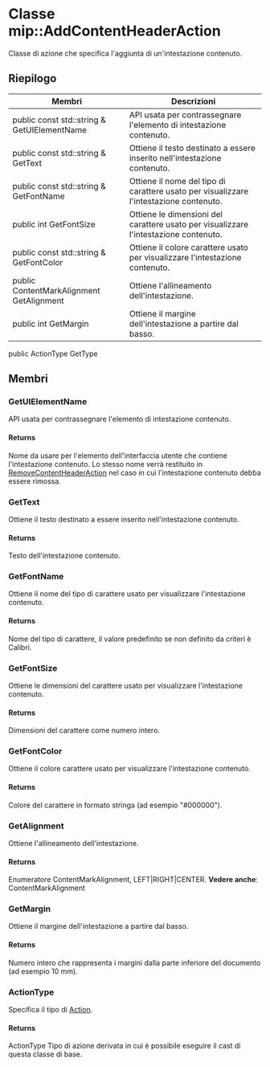# <a name="class-mipaddcontentheaderaction"></a>Classe mip::AddContentHeaderAction 
Classe di azione che specifica l'aggiunta di un'intestazione contenuto.
## <a name="summary"></a>Riepilogo
 Membri                        | Descrizioni                                
--------------------------------|---------------------------------------------
public const std::string & GetUIElementName | API usata per contrassegnare l'elemento di intestazione contenuto.
public const std::string & GetText | Ottiene il testo destinato a essere inserito nell'intestazione contenuto.
public const std::string & GetFontName | Ottiene il nome del tipo di carattere usato per visualizzare l'intestazione contenuto.
public int GetFontSize | Ottiene le dimensioni del carattere usato per visualizzare l'intestazione contenuto.
public const std::string & GetFontColor | Ottiene il colore carattere usato per visualizzare l'intestazione contenuto.
public ContentMarkAlignment GetAlignment | Ottiene l'allineamento dell'intestazione.
public int GetMargin | Ottiene il margine dell'intestazione a partire dal basso.
public ActionType GetType
## <a name="members"></a>Membri
### <a name="getuielementname"></a>GetUIElementName
API usata per contrassegnare l'elemento di intestazione contenuto.
#### <a name="returns"></a>Returns
Nome da usare per l'elemento dell'interfaccia utente che contiene l'intestazione contenuto. Lo stesso nome verrà restituito in [RemoveContentHeaderAction](#classmip_1_1_remove_content_header_action) nel caso in cui l'intestazione contenuto debba essere rimossa.
### <a name="gettext"></a>GetText
Ottiene il testo destinato a essere inserito nell'intestazione contenuto.
#### <a name="returns"></a>Returns
Testo dell'intestazione contenuto.
### <a name="getfontname"></a>GetFontName
Ottiene il nome del tipo di carattere usato per visualizzare l'intestazione contenuto.
#### <a name="returns"></a>Returns
Nome del tipo di carattere, il valore predefinito se non definito da criteri è Calibri.
### <a name="getfontsize"></a>GetFontSize
Ottiene le dimensioni del carattere usato per visualizzare l'intestazione contenuto.
#### <a name="returns"></a>Returns
Dimensioni del carattere come numero intero.
### <a name="getfontcolor"></a>GetFontColor
Ottiene il colore carattere usato per visualizzare l'intestazione contenuto.
#### <a name="returns"></a>Returns
Colore del carattere in formato stringa (ad esempio "#000000").
### <a name="getalignment"></a>GetAlignment
Ottiene l'allineamento dell'intestazione.
#### <a name="returns"></a>Returns
Enumeratore ContentMarkAlignment, LEFT|RIGHT|CENTER. 
**Vedere anche**: ContentMarkAlignment
### <a name="getmargin"></a>GetMargin
Ottiene il margine dell'intestazione a partire dal basso.
#### <a name="returns"></a>Returns
Numero intero che rappresenta i margini dalla parte inferiore del documento (ad esempio 10 mm).
### <a name="actiontype"></a>ActionType
Specifica il tipo di [Action](#classmip_1_1_action).
#### <a name="returns"></a>Returns
ActionType Tipo di azione derivata in cui è possibile eseguire il cast di questa classe di base.